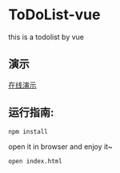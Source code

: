 ﻿# ToDoList-vue
this is a todolist by vue

## 演示

<a href="https://www.iswn.me/ToDoList-vue/" target=_blank>在线演示</a>

## 运行指南:

```
npm install

```
open it in browser and enjoy it~

```
open index.html

```
